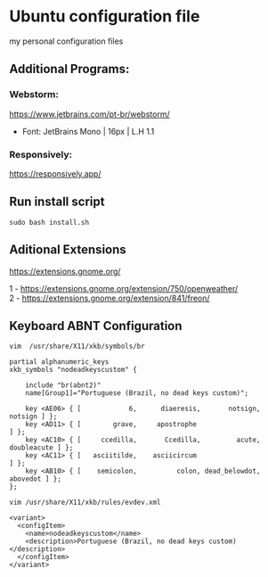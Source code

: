 # Ubuntu configuration file

my personal configuration files


## Additional Programs:

### Webstorm:
https://www.jetbrains.com/pt-br/webstorm/ <br/>
* Font: JetBrains Mono | 16px | L.H 1.1

### Responsively:
https://responsively.app/

## Run install script

``sudo bash install.sh``

## Aditional Extensions
https://extensions.gnome.org/

1 - https://extensions.gnome.org/extension/750/openweather/ <br/>
2 - https://extensions.gnome.org/extension/841/freon/

## Keyboard ABNT Configuration

```
vim  /usr/share/X11/xkb/symbols/br

partial alphanumeric_keys
xkb_symbols "nodeadkeyscustom" {

    include "br(abnt2)"
    name[Group1]="Portuguese (Brazil, no dead keys custom)";

    key <AE06> { [            6,      diaeresis,       notsign,         notsign ] };
    key <AD11> { [        grave,     apostrophe                                 ] };
    key <AC10> { [     ccedilla,       Ccedilla,         acute,     doubleacute ] };
    key <AC11> { [   asciitilde,    asciicircum                                 ] };
    key <AB10> { [    semicolon,          colon, dead_belowdot,        abovedot ] };
};

vim /usr/share/X11/xkb/rules/evdev.xml

<variant>
  <configItem>
    <name>nodeadkeyscustom</name>
    <description>Portuguese (Brazil, no dead keys custom)</description>
  </configItem>
</variant>

```
